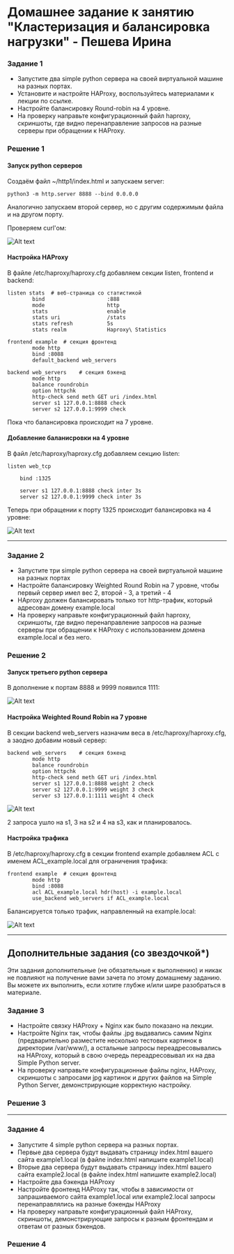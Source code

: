 # Домашнее задание к занятию "Кластеризация и балансировка нагрузки" - Пешева Ирина


### Задание 1
- Запустите два simple python сервера на своей виртуальной машине на разных портах.
- Установите и настройте HAProxy, воспользуйтесь материалами к лекции по ссылке.
- Настройте балансировку Round-robin на 4 уровне.
- На проверку направьте конфигурационный файл haproxy, скриншоты, где видно перенаправление запросов на разные серверы при обращении к HAProxy.

### Решение 1

#### Запуск python серверов

Создаём файл ~/http1/index.html и запускаем server:

```
python3 -m http.server 8888 --bind 0.0.0.0
```
Аналогично запускаем второй сервер, но с другим содержимым файла и на другом порту.

Проверяем curl'ом:

![Alt text](img/1.png)

#### Настройка HAProxy

В файле /etc/haproxy/haproxy.cfg добавляем секции listen, frontend и backend:

```
listen stats  # веб-страница со статистикой
        bind                    :888
        mode                    http
        stats                   enable
        stats uri               /stats
        stats refresh           5s
        stats realm             Haproxy\ Statistics

frontend example  # секция фронтенд
        mode http
        bind :8088
        default_backend web_servers

backend web_servers    # секция бэкенд
        mode http
        balance roundrobin
        option httpchk
        http-check send meth GET uri /index.html
        server s1 127.0.0.1:8888 check
        server s2 127.0.0.1:9999 check

```

Пока что балансировка происходит на 7 уровне.

#### Добавление баланисровки на 4 уровне

В файл /etc/haproxy/haproxy.cfg добавляем секцию listen:

```
listen web_tcp

	bind :1325

	server s1 127.0.0.1:8888 check inter 3s
	server s2 127.0.0.1:9999 check inter 3s
```

Теперь при обращении к порту 1325 происходит балансировка на 4 уровне:

![Alt text](img/2.png)

---
### Задание 2
- Запустите три simple python сервера на своей виртуальной машине на разных портах
- Настройте балансировку Weighted Round Robin на 7 уровне, чтобы первый сервер имел вес 2, второй - 3, а третий - 4
- HAproxy должен балансировать только тот http-трафик, который адресован домену example.local
- На проверку направьте конфигурационный файл haproxy, скриншоты, где видно перенаправление запросов на разные серверы при обращении к HAProxy c использованием домена example.local и без него.

### Решение 2

#### Запуск третьего python сервера

В дополнение к портам 8888 и 9999 появился 1111:

![Alt text](img/3.png)

#### Настройка Weighted Round Robin на 7 уровне

В секции backend web_servers  назначим веса в /etc/haproxy/haproxy.cfg, а заодно добавим новый сервер:

```
backend web_servers    # секция бэкенд
        mode http
        balance roundrobin
        option httpchk
        http-check send meth GET uri /index.html
        server s1 127.0.0.1:8888 weight 2 check
        server s2 127.0.0.1:9999 weight 3 check
	    server s3 127.0.0.1:1111 weight 4 check
```

![Alt text](img/4.png)

2 запроса ушло на s1, 3 на s2 и 4 на s3, как и планировалось.

#### Настройка трафика

В /etc/haproxy/haproxy.cfg в секции frontend example добавляем ACL с именем ACL_example.local для ограничения трафика:

```
frontend example  # секция фронтенд
        mode http
        bind :8088
	    acl ACL_example.local hdr(host) -i example.local
	    use_backend web_servers if ACL_example.local
```

Балансируется только трафик, направленный на example.local:

![Alt text](img/5.png)

---

## Дополнительные задания (со звездочкой*)

Эти задания дополнительные (не обязательные к выполнению) и никак не повлияют на получение вами зачета по этому домашнему заданию. Вы можете их выполнить, если хотите глубже и/или шире разобраться в материале.

### Задание 3
- Настройте связку HAProxy + Nginx как было показано на лекции.
- Настройте Nginx так, чтобы файлы .jpg выдавались самим Nginx (предварительно разместите несколько тестовых картинок в директории /var/www/), а остальные запросы переадресовывались на HAProxy, который в свою очередь переадресовывал их на два Simple Python server.
- На проверку направьте конфигурационные файлы nginx, HAProxy, скриншоты с запросами jpg картинок и других файлов на Simple Python Server, демонстрирующие корректную настройку.

### Решение 3

---

### Задание 4
- Запустите 4 simple python сервера на разных портах.
- Первые два сервера будут выдавать страницу index.html вашего сайта example1.local (в файле index.html напишите example1.local)
- Вторые два сервера будут выдавать страницу index.html вашего сайта example2.local (в файле index.html напишите example2.local)
- Настройте два бэкенда HAProxy
- Настройте фронтенд HAProxy так, чтобы в зависимости от запрашиваемого сайта example1.local или example2.local запросы перенаправлялись на разные бэкенды HAProxy
- На проверку направьте конфигурационный файл HAProxy, скриншоты, демонстрирующие запросы к разным фронтендам и ответам от разных бэкендов.

### Решение 4


